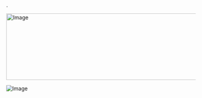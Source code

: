 .

<img width="583" height="177" alt="Image" src="https://github.com/user-attachments/assets/d5b3995b-a697-461c-aa01-a3c0bce373f6" />

![Image](https://github.com/user-attachments/assets/0bf19eb8-ed0a-4570-90e6-a44cbdb38c41)
